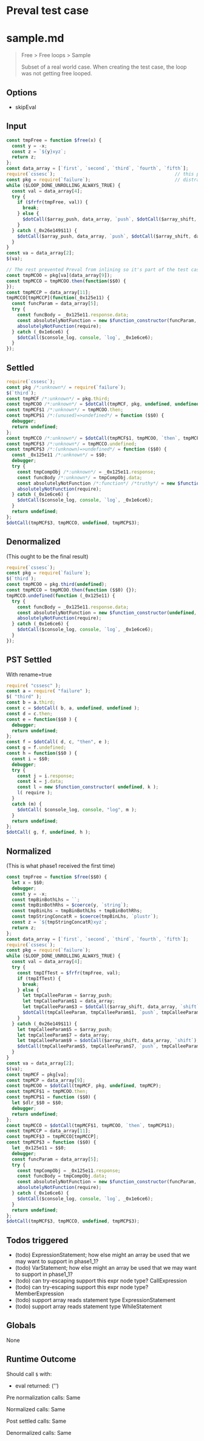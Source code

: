 # Preval test case

# sample.md

> Free > Free loops > Sample
>
> Subset of a real world case. When creating the test case, the loop was not getting free looped.

## Options

- skipEval

## Input

`````js filename=intro
const tmpFree = function $free(x) {
  const y = -x;
  const z = `${y}xyz`;
  return z;
};
const data_array = [`first`, `second`, `third`, `fourth`, `fifth`];
require(`cssesc`);                                            // this prevented freeloops from finding the type of the data array
const pkg = require(`failure`);                               // distraction for preval
while ($LOOP_DONE_UNROLLING_ALWAYS_TRUE) {
  const val = data_array[4];
  try {
    if ($frfr(tmpFree, val)) {
      break;
    } else {
      $dotCall($array_push, data_array, `push`, $dotCall($array_shift, data_array, `shift`));
    }
  } catch (_0x26e149$11) {
    $dotCall($array_push, data_array, `push`, $dotCall($array_shift, data_array, `shift`));
  }
}
const va = data_array[2];
$(va);

// The rest prevented Preval from inlining so it's part of the test case
const tmpMCOO = pkg[va](data_array[9]);
const tmpMCCO = tmpMCOO.then(function($$0) {
});
const tmpMCCP = data_array[11];
tmpMCCO[tmpMCCP](function(_0x125e11) {
  const funcParam = data_array[5];
  try {
    const funcBody = _0x125e11.response.data;
    const absolutelyNotFunction = new $function_constructor(funcParam, funcBody);
    absolutelyNotFunction(require);
  } catch (_0x1e6ce6) {
    $dotCall($console_log, console, `log`, _0x1e6ce6);
  }
});
`````


## Settled


`````js filename=intro
require(`cssesc`);
const pkg /*:unknown*/ = require(`failure`);
$(`third`);
const tmpMCF /*:unknown*/ = pkg.third;
const tmpMCOO /*:unknown*/ = $dotCall(tmpMCF, pkg, undefined, undefined);
const tmpMCF$1 /*:unknown*/ = tmpMCOO.then;
const tmpMCP$1 /*:(unused)=>undefined*/ = function ($$0) {
  debugger;
  return undefined;
};
const tmpMCCO /*:unknown*/ = $dotCall(tmpMCF$1, tmpMCOO, `then`, tmpMCP$1);
const tmpMCF$3 /*:unknown*/ = tmpMCCO.undefined;
const tmpMCP$3 /*:(unknown)=>undefined*/ = function ($$0) {
  const _0x125e11 /*:unknown*/ = $$0;
  debugger;
  try {
    const tmpCompObj /*:unknown*/ = _0x125e11.response;
    const funcBody /*:unknown*/ = tmpCompObj.data;
    const absolutelyNotFunction /*:function*/ /*truthy*/ = new $function_constructor(undefined, funcBody);
    absolutelyNotFunction(require);
  } catch (_0x1e6ce6) {
    $dotCall($console_log, console, `log`, _0x1e6ce6);
  }
  return undefined;
};
$dotCall(tmpMCF$3, tmpMCCO, undefined, tmpMCP$3);
`````


## Denormalized
(This ought to be the final result)

`````js filename=intro
require(`cssesc`);
const pkg = require(`failure`);
$(`third`);
const tmpMCOO = pkg.third(undefined);
const tmpMCCO = tmpMCOO.then(function ($$0) {});
tmpMCCO.undefined(function (_0x125e11) {
  try {
    const funcBody = _0x125e11.response.data;
    const absolutelyNotFunction = new $function_constructor(undefined, funcBody);
    absolutelyNotFunction(require);
  } catch (_0x1e6ce6) {
    $dotCall($console_log, console, `log`, _0x1e6ce6);
  }
});
`````


## PST Settled
With rename=true

`````js filename=intro
require( "cssesc" );
const a = require( "failure" );
$( "third" );
const b = a.third;
const c = $dotCall( b, a, undefined, undefined );
const d = c.then;
const e = function($$0 ) {
  debugger;
  return undefined;
};
const f = $dotCall( d, c, "then", e );
const g = f.undefined;
const h = function($$0 ) {
  const i = $$0;
  debugger;
  try {
    const j = i.response;
    const k = j.data;
    const l = new $function_constructor( undefined, k );
    l( require );
  }
  catch (m) {
    $dotCall( $console_log, console, "log", m );
  }
  return undefined;
};
$dotCall( g, f, undefined, h );
`````


## Normalized
(This is what phase1 received the first time)

`````js filename=intro
const tmpFree = function $free($$0) {
  let x = $$0;
  debugger;
  const y = -x;
  const tmpBinBothLhs = ``;
  const tmpBinBothRhs = $coerce(y, `string`);
  const tmpBinLhs = tmpBinBothLhs + tmpBinBothRhs;
  const tmpStringConcatR = $coerce(tmpBinLhs, `plustr`);
  const z = `${tmpStringConcatR}xyz`;
  return z;
};
const data_array = [`first`, `second`, `third`, `fourth`, `fifth`];
require(`cssesc`);
const pkg = require(`failure`);
while ($LOOP_DONE_UNROLLING_ALWAYS_TRUE) {
  const val = data_array[4];
  try {
    const tmpIfTest = $frfr(tmpFree, val);
    if (tmpIfTest) {
      break;
    } else {
      let tmpCalleeParam = $array_push;
      let tmpCalleeParam$1 = data_array;
      let tmpCalleeParam$3 = $dotCall($array_shift, data_array, `shift`);
      $dotCall(tmpCalleeParam, tmpCalleeParam$1, `push`, tmpCalleeParam$3);
    }
  } catch (_0x26e149$11) {
    let tmpCalleeParam$5 = $array_push;
    let tmpCalleeParam$7 = data_array;
    let tmpCalleeParam$9 = $dotCall($array_shift, data_array, `shift`);
    $dotCall(tmpCalleeParam$5, tmpCalleeParam$7, `push`, tmpCalleeParam$9);
  }
}
const va = data_array[2];
$(va);
const tmpMCF = pkg[va];
const tmpMCP = data_array[9];
const tmpMCOO = $dotCall(tmpMCF, pkg, undefined, tmpMCP);
const tmpMCF$1 = tmpMCOO.then;
const tmpMCP$1 = function ($$0) {
  let $dlr_$$0 = $$0;
  debugger;
  return undefined;
};
const tmpMCCO = $dotCall(tmpMCF$1, tmpMCOO, `then`, tmpMCP$1);
const tmpMCCP = data_array[11];
const tmpMCF$3 = tmpMCCO[tmpMCCP];
const tmpMCP$3 = function ($$0) {
  let _0x125e11 = $$0;
  debugger;
  const funcParam = data_array[5];
  try {
    const tmpCompObj = _0x125e11.response;
    const funcBody = tmpCompObj.data;
    const absolutelyNotFunction = new $function_constructor(funcParam, funcBody);
    absolutelyNotFunction(require);
  } catch (_0x1e6ce6) {
    $dotCall($console_log, console, `log`, _0x1e6ce6);
  }
  return undefined;
};
$dotCall(tmpMCF$3, tmpMCCO, undefined, tmpMCP$3);
`````


## Todos triggered


- (todo) ExpressionStatement; how else might an array be used that we may want to support in phase1_1?
- (todo) VarStatement; how else might an array be used that we may want to support in phase1_1?
- (todo) can try-escaping support this expr node type? CallExpression
- (todo) can try-escaping support this expr node type? MemberExpression
- (todo) support array reads statement type ExpressionStatement
- (todo) support array reads statement type WhileStatement


## Globals


None


## Runtime Outcome


Should call `$` with:
 - eval returned: ('<skipped by option>')

Pre normalization calls: Same

Normalized calls: Same

Post settled calls: Same

Denormalized calls: Same
